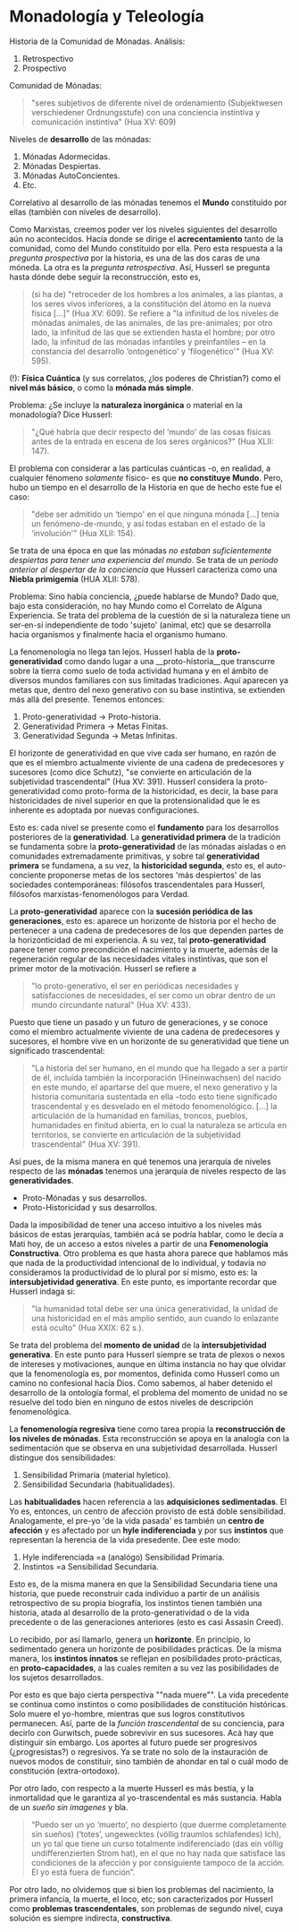 # Monadología y Teleología

Historia de la Comunidad de Mónadas. Análisis: 

1. Retrospectivo
2. Prospectivo

Comunidad de Mónadas: 

> "seres subjetivos de diferente nivel de ordenamiento (Subjektwesen verschiedener Ordnungsstufe) con una conciencia instintiva y comunicación instintiva" (Hua XV: 609)

Niveles de __desarrollo__ de las mónadas: 

1. Mónadas Adormecidas. 
2. Mónadas Despiertas. 
3. Mónadas AutoConcientes. 
4. Etc. 

Correlativo al desarrollo de las mónadas tenemos el __Mundo__ constituído por ellas (también con niveles de desarrollo). 

Como Marxistas, creemos poder ver los niveles siguientes del desarrollo aún no acontecidos. Hacía donde se dirige el __acrecentamiento__ tanto de la comunidad, como del Mundo constituido por ella. Pero esta respuesta a la _pregunta prospectiva_ por la historia, es una de las dos caras de una móneda. La otra es la _pregunta retrospectiva_. Así, Husserl se pregunta hasta dónde debe seguir la reconstrucción, esto es,  

> (si ha de) "retroceder de los hombres a los animales, a las plantas, a los seres vivos inferiores, a la constitución del átomo en la nueva física […]" (Hua XV: 609). Se refiere a "la infinitud de los niveles de mónadas animales, de las animales, de las pre-animales; por otro lado, la infinitud de las que se extienden hasta el hombre; por otro lado, la infinitud de las mónadas infantiles y preinfantiles – en la constancia del desarrollo ‘ontogenético' y 'filogenético'" (Hua XV: 595). 

(!): __Física Cuántica__ (y sus correlatos, ¿los poderes de Christian?) como el __nivel más básico__, o como la __mónada más simple__. 

Problema: ¿Se incluye la __naturaleza inorgánica__ o material en la monadología? Dice Husserl: 

>"¿Qué habría que decir respecto del ‘mundo' de las cosas físicas antes de la entrada en escena de los seres orgánicos?" (Hua XLII: 147). 

El problema con considerar a las partículas cuánticas -o, en realidad, a cualquier fénomeno _solamente_ físico- es que __no constituye Mundo__. Pero, hubo un tiempo en el desarrollo de la Historia en que de hecho este fue el caso: 

>"debe ser admitido un ‘tiempo' en el que ninguna mónada […] tenía un fenómeno-de-mundo, y así todas estaban en el estado de la ‘involución'" (Hua XLII: 154). 

Se trata de una época en que las mónadas _no estaban suficientemente despiertas para tener una experiencia del mundo_. Se trata de un _período anterior al despertar de la conciencia_ que Husserl caracteriza como una __Niebla primigemia__ (HUA XLII: 578). 

Problema: Sino había conciencia, ¿puede hablarse de Mundo? Dado que, bajo esta consideración, no hay Mundo como el Correlato de Alguna Experiencia. Se trata del problema de la cuestión de si la naturaleza tiene un ser-en-sí independiente de todo 'sujeto' (animal, etc) que se desarrolla hacia organismos y finalmente hacia el organismo humano. 

La fenomenología no llega tan lejos. Husserl habla de la __proto-generatividad__ como dando lugar a una __proto-historia__que transcurre sobre la tierra como suelo de toda actividad humana y en el ámbito de diversos mundos familiares con sus limitadas tradiciones. Aquí aparecen ya metas que, dentro del nexo generativo con su base instintiva, se extienden más allá del presente. Tenemos entonces: 

1. Proto-generatividad -> Proto-historia. 
2. Generatividad Primera -> Metas Finitas.
3. Generatividad Segunda -> Metas Infinitas. 

El horizonte de generatividad en que vive cada ser humano, en razón de que es el miembro actualmente viviente de una cadena de predecesores y sucesores (como dice Schutz), "se convierte en articulación de la subjetividad trascendental" (Hua XV: 391). Husserl considera la proto-generatividad como proto-forma de la historicidad, es decir, la base para historicidades de nivel superior en que la protensionalidad que le es inherente es adoptada por nuevas configuraciones.

Esto es: cada nivel se presente como el __fundamento__ para los desarrollos posteriores de la __generatividad__. La __generatividad primera__ de la tradición se fundamenta sobre la __proto-generatividad__ de las mónadas aísladas o en comunidades extremadamente primitivas, y sobre tal __generatividad primera__ se fundamena, a su vez, la __historicidad segunda__, esto es, el auto-conciente proponerse metas de los sectores 'más despiertos' de las sociedades contemporáneas: filósofos trascendentales para Husserl, filósofos marxistas-fenomenólogos para Verdad. 

La __proto-generatividad__ aparece con la __sucesión periódica de las generaciones__, esto es: aparece un horizonte de historia por el hecho de pertenecer a una cadena de predecesores de los que dependen partes de la horizonticidad de mi experiencia. A su vez, tal __proto-generatividad__ parece tener como precondición el nacimiento y la muerte, además de la regeneración regular de las necesidades vitales instintivas, que son el primer motor de la motivación. Husserl se refiere a 

> "lo proto-generativo, el ser en periódicas necesidades y satisfacciones de necesidades, el ser como un obrar dentro de un mundo circundante natural" (Hua XV: 433). 

Puesto que tiene un pasado y un futuro de generaciones, y se conoce como el miembro actualmente viviente de una cadena de predecesores y sucesores, el hombre vive en un horizonte de su generatividad que tiene un significado trascendental: 

> "La historia del ser humano, en el mundo que ha llegado a ser a partir de él, incluida también la incorporación (Hineinwachsen) del nacido en este mundo, el apartarse del que muere, el nexo generativo y la historia comunitaria sustentada en ella –todo esto tiene significado trascendental y es desvelado en el método fenomenológico. [...] la articulación de la humanidad en familias, troncos, pueblos, humanidades en finitud abierta, en lo cual la naturaleza se articula en territorios, se convierte en articulación de la subjetividad trascendental" (Hua XV: 391).

Así pues, de la misma manera en qué tenemos una jerarquía de niveles respecto de las __mónadas__ tenemos una jerarquía de niveles respecto de las __generatividades__. 

- Proto-Mónadas y sus desarrollos. 
- Proto-Historicidad y sus desarrollos. 

Dada la imposibilidad de tener una acceso intuitivo a los niveles más básicos de estas jerarquías, también acá se podría hablar, como le decía a Mati hoy, de un acceso a estos niveles a partir de una __Fenomenología Constructiva__. Otro problema es que hasta ahora parece que hablamos más que nada de la productividad intencional de lo individual, y todavía no consideramos la productividad de lo plural por sí mismo, esto es: la __intersubjetividad generativa__. En este punto, es importante recordar que Husserl indaga si: 

>"la humanidad total debe ser una única generatividad, la unidad de una historicidad en el más amplio sentido, aun cuando lo enlazante está oculto" (Hua XXIX: 62 s.).

Se trata del problema del __momento de unidad__ de la __intersubjetividad generativa__. En este punto para Husserl siempre se trata de plexos o nexos de intereses y motivaciones, aunque en última instancia no hay que olvidar que la fenomenología es, por momentos, definida como Husserl como un camino no confesional hacía Dios. Como sabemos, al haber detenido el desarrollo de la ontología formal, el problema del momento de unidad no se resuelve del todo bien en ninguno de estos niveles de descripción fenomenológica. 

La __fenomenología regresiva__ tiene como tarea propia la __reconstrucción de los niveles de mónadas__. Esta reconstrucción se apoya en la analogía con la sedimentación que se observa en una subjetividad desarrollada. Husserl distingue dos sensibilidades: 

1. Sensibilidad Primaria (material hyletico). 
2. Sensibilidad Secundaria (habitualidades). 

Las __habitualidades__ hacen referencia a las __adquisiciones sedimentadas__. El Yo es, entonces, un centro de afección provisto de está doble sensibilidad. Analogamente, el pre-yo 'de la vida pasada' es también un __centro de afección__ y es afectado por un __hyle indiferenciada__ y por sus __instintos__ que representan la herencia de la vida presedente. Dee este modo: 

1. Hyle indiferenciada =a (analógo) Sensibilidad Primaria. 
2. Instintos =a Sensibilidad Secundaria. 

Esto es, de la misma manera en que la Sensibilidad Secundaria tiene una historia, que puede reconstruir cada individuo a partir de un análisis retrospectivo de su propia biografía, los instintos tienen también una historia, atada al desarrollo de la proto-generatividad o de la vida precedente o de las generaciones anteriores (esto es casi Assasin Creed). 

Lo recibido, por así llamarlo, genera un __horizonte__. En principio, lo sedimentado genera un horizonte de posibilidades prácticas. De la misma manera, los __instintos innatos__ se reflejan en posibilidades proto-prácticas, en __proto-capacidades__, a las cuales remiten a su vez las posibilidades de los sujetos desarrollados. 

Por esto es que bajo cierta perspectiva ""nada muere"". La vida precedente se continua como instintos o como posibilidades de constitución históricas. Solo muere el yo-hombre, mientras que sus logros constitutivos permanecen. Así, parte de la _función trascendental_ de su conciencia, para decirlo con Gurwitsch, puede sobrevivir en sus sucesores. Acá hay que distinguir sin embargo. Los aportes al futuro puede ser progresivos (¿progresistas?) o regresivos. Ya se trate no solo de la instauración de nuevos modos de constituir, sino también de ahondar en tal o cuál modo de constitución (extra-ortodoxo). 

Por otro lado, con respecto a la muerte Husserl es más bestia, y la inmortalidad que le garantiza al yo-trascendental es más sustancia. Habla de un _sueño sin imagenes_ y bla. 

> “Puedo ser un yo ‘muerto’, no despierto (que duerme completamente sin sueños) (‘totes’, ungewecktes (völlig traumlos schlafendes) Ich), un yo tal que tiene un curso totalmente indiferenciado (das ein völlig undifferenzierten Strom hat), en el que no hay nada que satisface las condiciones de la afección y por consiguiente tampoco de la acción. El yo está fuera de función”. 

Por otro lado, no olvidemos que si bien los problemas del nacimiento, la primera infancia, la muerte, el loco, etc; son caracterizados por Husserl como __problemas trascendentales__, son problemas de segundo nivel, cuya solución es siempre indirecta, __constructiva__. 
